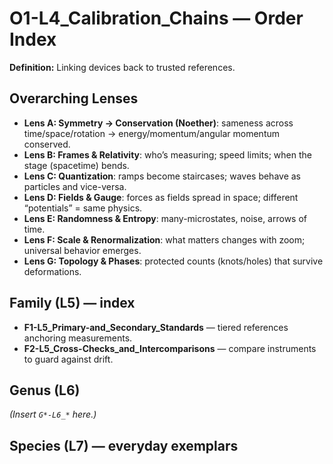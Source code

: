# O1-L4_Calibration_Chains — Order Index
**Definition:** Linking devices back to trusted references.

## Overarching Lenses

- **Lens A: Symmetry -> Conservation (Noether)**: sameness across time/space/rotation → energy/momentum/angular momentum conserved.
- **Lens B: Frames & Relativity**: who’s measuring; speed limits; when the stage (spacetime) bends.
- **Lens C: Quantization**: ramps become staircases; waves behave as particles and vice-versa.
- **Lens D: Fields & Gauge**: forces as fields spread in space; different “potentials” = same physics.
- **Lens E: Randomness & Entropy**: many-microstates, noise, arrows of time.
- **Lens F: Scale & Renormalization**: what matters changes with zoom; universal behavior emerges.
- **Lens G: Topology & Phases**: protected counts (knots/holes) that survive deformations.

## Family (L5) — index
- **F1-L5_Primary-and_Secondary_Standards** — tiered references anchoring measurements.
- **F2-L5_Cross-Checks_and_Intercomparisons** — compare instruments to guard against drift.

## Genus (L6)
_(Insert `G*-L6_*` here.)_

## Species (L7) — everyday exemplars
